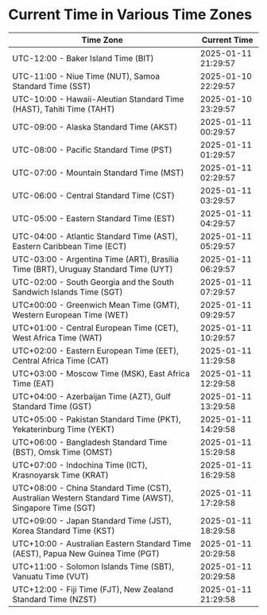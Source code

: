 # Current Time in Various Time Zones

| Time Zone | Current Time |
|-----------|--------------|
| UTC-12:00 - Baker Island Time (BIT) | 2025-01-11 21:29:57 |
| UTC-11:00 - Niue Time (NUT), Samoa Standard Time (SST) | 2025-01-10 22:29:57 |
| UTC-10:00 - Hawaii-Aleutian Standard Time (HAST), Tahiti Time (TAHT) | 2025-01-10 23:29:57 |
| UTC-09:00 - Alaska Standard Time (AKST) | 2025-01-11 00:29:57 |
| UTC-08:00 - Pacific Standard Time (PST) | 2025-01-11 01:29:57 |
| UTC-07:00 - Mountain Standard Time (MST) | 2025-01-11 02:29:57 |
| UTC-06:00 - Central Standard Time (CST) | 2025-01-11 03:29:57 |
| UTC-05:00 - Eastern Standard Time (EST) | 2025-01-11 04:29:57 |
| UTC-04:00 - Atlantic Standard Time (AST), Eastern Caribbean Time (ECT) | 2025-01-11 05:29:57 |
| UTC-03:00 - Argentina Time (ART), Brasília Time (BRT), Uruguay Standard Time (UYT) | 2025-01-11 06:29:57 |
| UTC-02:00 - South Georgia and the South Sandwich Islands Time (SGT) | 2025-01-11 07:29:57 |
| UTC±00:00 - Greenwich Mean Time (GMT), Western European Time (WET) | 2025-01-11 09:29:57 |
| UTC+01:00 - Central European Time (CET), West Africa Time (WAT) | 2025-01-11 10:29:57 |
| UTC+02:00 - Eastern European Time (EET), Central Africa Time (CAT) | 2025-01-11 11:29:58 |
| UTC+03:00 - Moscow Time (MSK), East Africa Time (EAT) | 2025-01-11 12:29:58 |
| UTC+04:00 - Azerbaijan Time (AZT), Gulf Standard Time (GST) | 2025-01-11 13:29:58 |
| UTC+05:00 - Pakistan Standard Time (PKT), Yekaterinburg Time (YEKT) | 2025-01-11 14:29:58 |
| UTC+06:00 - Bangladesh Standard Time (BST), Omsk Time (OMST) | 2025-01-11 15:29:58 |
| UTC+07:00 - Indochina Time (ICT), Krasnoyarsk Time (KRAT) | 2025-01-11 16:29:58 |
| UTC+08:00 - China Standard Time (CST), Australian Western Standard Time (AWST), Singapore Time (SGT) | 2025-01-11 17:29:58 |
| UTC+09:00 - Japan Standard Time (JST), Korea Standard Time (KST) | 2025-01-11 18:29:58 |
| UTC+10:00 - Australian Eastern Standard Time (AEST), Papua New Guinea Time (PGT) | 2025-01-11 20:29:58 |
| UTC+11:00 - Solomon Islands Time (SBT), Vanuatu Time (VUT) | 2025-01-11 20:29:58 |
| UTC+12:00 - Fiji Time (FJT), New Zealand Standard Time (NZST) | 2025-01-11 21:29:58 |
